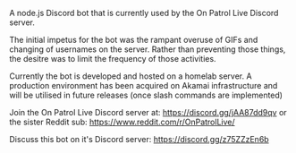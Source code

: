 A node.js Discord bot that is currently used by the On Patrol Live Discord server.

The initial impetus for the bot was the rampant overuse of GIFs and changing of usernames on the server.
Rather than preventing those things, the desitre was to limit the frequency of those activities.

Currently the bot is developed and hosted on a homelab server.
A production environment has been acquired on Akamai infrastructure and will be utilised in future releases (once slash commands are implemented)

Join the On Patrol Live Discord server at:
https://discord.gg/jAA87dd9qv
or the sister Reddit sub:
https://www.reddit.com/r/OnPatrolLive/

Discuss this bot on it's Discord server:
https://discord.gg/z75ZZzEn6b
